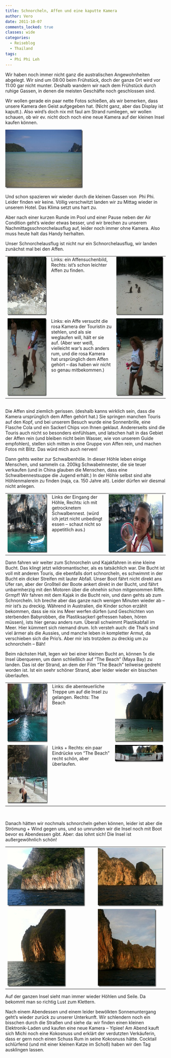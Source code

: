 ```yaml
---
title: Schnorcheln, Affen und eine kaputte Kamera
author: Vero
date: 2011-10-07
comments_locked: true
classes: wide
categories:
  - Reiseblog
  - Thailand
tags:
  - Phi Phi Leh
---
```


<p>Wir haben noch immer nicht ganz die australischen Angewohnheiten abgelegt. Wir sind um 08:00 beim Frühstück, doch der ganze Ort wird vor 11:00 gar nicht munter. Deshalb wandern wir nach dem Frühstück durch ruhige Gassen, in denen die meisten Geschäfte noch geschlossen sind.</p>  <p>Wir wollen gerade ein paar nette Fotos schießen, als wir bemerken, dass unsere Kamera den Geist aufgegeben hat. (Nicht ganz, aber das Display ist kaputt.). Also wird’s doch nix mit faul am Strand rumliegen, wir wollen schauen, ob wir ev. nicht doch noch eine neue Kamera auf der kleinen Insel kaufen können. </p>  <p><a href="/assets/images/2011/10/DSCN2393.jpg"><img src="/assets/images/2011/10/DSCN2393_thumb.jpg" width="244" height="184" alt="DSCN2393" border="0" /></a>     <br /></p>  <p>Und schon spazieren wir wieder durch die kleinen Gassen von&#160; Phi Phi. Leider finden wir keine. Völlig verschwitzt landen wir zu Mittag wieder in unserem Hotel. Das Klima setzt uns hart zu. </p>  <p>Aber nach einer kurzen Runde im Pool und einer Pause neben der Air Condition geht’s wieder etwas besser, und wir brechen zu unserem Nachmittagsschnorchelausflug auf, leider noch immer ohne Kamera. Also muss heute halt das Handy herhalten.</p>  <p>Unser Schnorchelausflug ist nicht nur ein Schnorchelausflug, wir landen zunächst mal bei den Affen.    <table border="0" cellspacing="0" cellpadding="2" width="683"><tbody>       <tr>         <td valign="top" width="200"><a href="/assets/images/2011/10/IMG_1873.jpg"><img src="/assets/images/2011/10/IMG_1873_thumb.jpg" width="244" height="184" alt="IMG_1873" border="0" /></a></td>          <td valign="top" width="241">Links: ein Affensuchenbild, Rechts: ist’s schon leichter Affen zu finden.</td>          <td valign="top" width="240"><a href="/assets/images/2011/10/IMG_1880.jpg"><img src="/assets/images/2011/10/IMG_1880_thumb.jpg" width="244" height="184" alt="IMG_1880" border="0" /></a></td>       </tr>        <tr>         <td valign="top" width="200"><a href="/assets/images/2011/10/IMG_1878.jpg"><img src="/assets/images/2011/10/IMG_1878_thumb.jpg" width="184" height="244" alt="IMG_1878" border="0" /></a></td>          <td valign="top" width="241">Links: ein Affe versucht die rosa Kamera der Touristin zu stehlen, und als sie weglaufen will, hält er sie auf. (Aber wer weiß, vielleicht war’s auch anders rum, und die rosa Kamera hat ursprünglich dem Affen gehört – das haben wir nicht so genau mitbekommen.) </td>          <td valign="top" width="240"><a href="/assets/images/2011/10/IMG_1879.jpg"><img src="/assets/images/2011/10/IMG_1879_thumb.jpg" width="184" height="244" alt="IMG_1879" border="0" /></a></td>       </tr>     </tbody></table> </p>  <p>   <br />Die Affen sind ziemlich gerissen. (deshalb kanns wirklich sein, dass die Kamera ursprünglich dem Affen gehört hat.) Sie springen manchen Touris auf den Kopf, und bei unserem Besuch wurde eine Sonnenbrille, eine Flasche Cola und ein Sackerl Chips von Ihnen geklaut. Andererseits sind die Touris auch nicht so besonders einfühlsam, und latschen halt in das Gebiet der Affen rein (und bleiben nicht beim Wasser, wie von unserem Guide empfohlen), stellen sich mitten in eine Gruppe von Affen rein, und machen Fotos mit Blitz. Das würd mich auch nerven!</p>  <p>Dann gehts weiter zur Schwalbenhöle. In dieser Höhle leben einige Menschen, und sammeln ca. 200kg Schwabelnnester, die sie teuer verkaufen (und in China glauben die Menschen, dass eine Schwalbennestsuppe die Jugend erhält.) In der Höhle selbst sind alte Höhlenmalerein zu finden (naja, ca. 150 Jahre alt). Leider dürfen wir diesmal nicht anlegen. </p>  <table border="0" cellspacing="0" cellpadding="2" width="677"><tbody>     <tr>       <td valign="top" width="200"><a href="/assets/images/2011/10/IMG_1899.jpg"><img src="/assets/images/2011/10/IMG_1899_thumb.jpg" width="244" height="184" alt="IMG_1899" border="0" /></a></td>        <td valign="top" width="200">Links der Eingang der Höhle, Rechts: ich mit getrocknetem Schwalbennest. (würd ich jetzt nicht unbedingt essen – schaut nicht so appetitlich aus.)</td>        <td valign="top" width="275"><a href="/assets/images/2011/10/IMG_1900.jpg"><img src="/assets/images/2011/10/IMG_1900_thumb.jpg" width="244" height="184" alt="IMG_1900" border="0" /></a></td>     </tr>   </tbody></table>  <p>Dann fahren wir weiter zum Schnorcheln und Kajakfahren in eine kleine Bucht. Das klingt jetzt wildromantischer, als es tatsächlich war. Die Bucht ist voll mit anderen Touris, die ebenfalls dort schnorcheln, es schwimmt in der Bucht ein dicker Streifen mit lauter Abfall. Unser Boot fährt nicht direkt ans Ufer ran, aber der Großteil der Boote ankert direkt in der Bucht, und fährt unbarmherzig mit den Motoren über die ohnehin schon mitgenommen Riffe. Grmpf! Wir fahren mit dem Kajak in die Bucht rein, und dann gehts ab zum Schnorcheln. Ich breche aber das ganze nach wenigen Minuten wieder ab – mir ist’s zu dreckig. Während in Australien, die Kinder schon erzählt bekommen, dass sie nix ins Meer werfen dürfen (und Geschichten von sterbenden Babyrobben, die Plastiksackerl gefressen haben, hören müssen), ists hier genau anders rum. Überall schwimmt Plastikabfall im Meer. Hier kümmert sich niemand drum. Ich versteh auch: die Thai’s sind viel ärmer als die Aussies, und manche leben in kompletter Armut, da verschieben sich die Prio’s. Aber mir ists trotzdem zu dreckig um zu schnorcheln – Bäh!</p>  <p>Beim nächsten Halt, legen wir bei einer kleinen Bucht an, können 1x die Insel überqueren, um dann schließlich auf “The Beach” (Maya Bay) zu landen. Das ist der Strand, an dem der Film “The Beach” teilweise gedreht worden ist. Ist ein seehr schöner Strand, aber leider wieder ein bisschen überlaufen.    <table border="0" cellspacing="0" cellpadding="2" width="677"><tbody>       <tr>         <td valign="top" width="200"><a href="/assets/images/2011/10/IMG_1905.jpg"><img src="/assets/images/2011/10/IMG_1905_thumb.jpg" width="244" height="184" alt="IMG_1905" border="0" /></a></td>          <td valign="top" width="234">Links: die abenteuerliche Treppe um auf die Insel zu gelangen. Rechts: The Beach</td>          <td valign="top" width="241"><a href="/assets/images/2011/10/IMG_1909.jpg"><img src="/assets/images/2011/10/IMG_1909_thumb.jpg" width="244" height="184" alt="IMG_1909" border="0" /></a></td>       </tr>        <tr>         <td valign="top" width="200"><a href="/assets/images/2011/10/IMG_1910.jpg"><img src="/assets/images/2011/10/IMG_1910_thumb.jpg" width="244" height="184" alt="IMG_1910" border="0" /></a></td>          <td valign="top" width="234">Links + Rechts: ein paar Eindrücke von “The Beach” recht schön, aber überlaufen.</td>          <td valign="top" width="241"><a href="/assets/images/2011/10/IMG_1908.jpg"><img src="/assets/images/2011/10/IMG_1908_thumb.jpg" width="244" height="54" alt="IMG_1908" border="0" /></a></td>       </tr>     </tbody></table>&#160;&#160; </p>  <p>Danach hätten wir nochmals schnorcheln gehen können, leider ist aber die Strömung + Wind gegen uns, und so umrunden wir die Insel noch mit Boot bevor es Abendessen gibt. Aber: das lohnt sich! Die Insel ist außergewöhnlich schön!</p>  <table border="0" cellspacing="0" cellpadding="2" width="542"><tbody>     <tr>       <td valign="top" width="299"><a href="/assets/images/2011/10/IMG_1926.jpg"><img src="/assets/images/2011/10/IMG_1926_thumb.jpg" width="244" height="184" alt="IMG_1926" border="0" /></a></td>        <td valign="top" width="241"><a href="/assets/images/2011/10/IMG_1936.jpg"><img src="/assets/images/2011/10/IMG_1936_thumb.jpg" width="244" height="184" alt="IMG_1936" border="0" /></a></td>     </tr>      <tr>       <td valign="top" width="331"><a href="/assets/images/2011/10/IMG_1930.jpg"><img src="/assets/images/2011/10/IMG_1930_thumb.jpg" width="184" height="244" alt="IMG_1930" border="0" /></a></td>        <td valign="top" width="253"><a href="/assets/images/2011/10/IMG_1934.jpg"><img src="/assets/images/2011/10/IMG_1934_thumb.jpg" width="184" height="244" alt="IMG_1934" border="0" /></a></td>     </tr>   </tbody></table>  <p>Auf der ganzen Insel sieht man immer wieder Höhlen und Seile. Da bekommt man so richtig Lust zum Klettern. </p>  <p>Nach einem Abendessen und einem leider bewölkten Sonnenuntergang geht’s wieder zurück zu unserer Unterkunft. Wir schlendern noch ein bisschen durch die Straßen und siehe da: wir finden einen kleinen Elektronik-Laden und kaufen eine neue Kamera – Yipiee! Am Abend kauft sich Michi noch eine Kokosnuss und erklärt der verdutzten Verkäuferin, dass er gern noch einen Schuss Rum in seine Kokosnuss hätte. Cocktail schlürfend (und mit einer kleinen Katze im Schoß) haben wir den Tag ausklingen lassen.</p>

